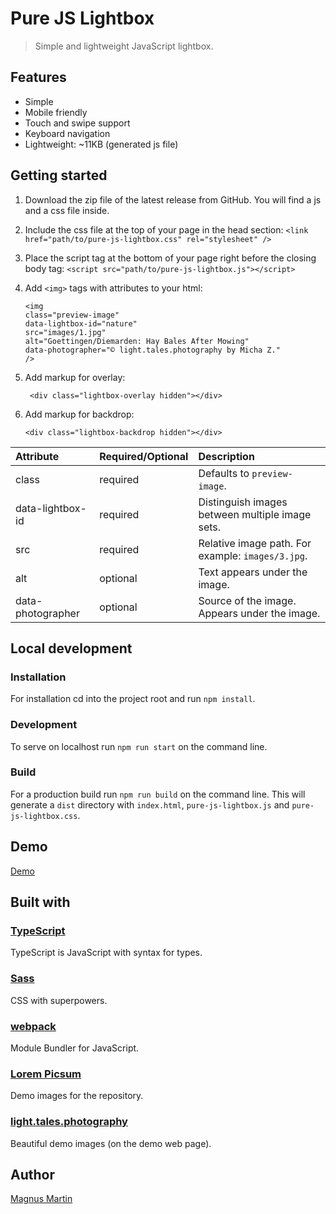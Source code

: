 # Pure JS Lightbox

> Simple and lightweight JavaScript lightbox.

## Features

- Simple
- Mobile friendly
- Touch and swipe support
- Keyboard navigation
- Lightweight: ~11KB (generated js file)

## Getting started

1. Download the zip file of the latest release from GitHub. You will find a js and a css file inside.
2. Include the css file at the top of your page in the head section:
   `<link href="path/to/pure-js-lightbox.css" rel="stylesheet" />`
3. Place the script tag at the bottom of your page right before the closing body tag:
   `<script src="path/to/pure-js-lightbox.js"></script>`
4. Add `<img>` tags with attributes to your html:

   ```
   <img
   class="preview-image"
   data-lightbox-id="nature"
   src="images/1.jpg"
   alt="Goettingen/Diemarden: Hay Bales After Mowing"
   data-photographer="© light.tales.photography by Micha Z."
   />
   ```
5. Add markup for overlay:

   ```
    <div class="lightbox-overlay hidden"></div>
   ```
6. Add markup for backdrop:

    ```
    <div class="lightbox-backdrop hidden"></div>
    ```

| Attribute         | Required/Optional | Description                                       |
|:------------------|-------------------|:--------------------------------------------------|
| class             | required          | Defaults to `preview-image`.                      |
| data-lightbox-id  | required          | Distinguish images between multiple image sets.   |
| src               | required          | Relative image path. For example: `images/3.jpg`. |  
| alt               | optional          | Text appears under the image.                     | 
| data-photographer | optional          | Source of the image. Appears under the image.     |  

## Local development

### Installation

For installation cd into the project root and run `npm install`.

### Development

To serve on localhost run `npm run start` on the command line.

### Build

For a production build run `npm run build` on the command line.
This will generate a `dist` directory with `index.html`, `pure-js-lightbox.js` and `pure-js-lightbox.css`.

## Demo

[Demo](https://pure-js-lightbox.com/)

## Built with

### [TypeScript](https://www.typescriptlang.org/)

TypeScript is JavaScript with syntax for types.

### [Sass](https://sass-lang.com/)

CSS with superpowers.

### [webpack](https://webpack.js.org/)

Module Bundler for JavaScript.

### [Lorem Picsum](https://picsum.photos)

Demo images for the repository.

### [light.tales.photography](https://www.instagram.com/light.tales.photography/)

Beautiful demo images (on the demo web page).

## Author

[Magnus Martin](https://mgnmrt.com/)
